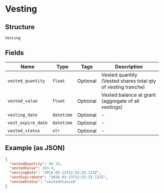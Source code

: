 
# Vesting

## Structure

`Vesting`

## Fields

| Name | Type | Tags | Description |
|  --- | --- | --- | --- |
| `vested_quantity` | `float` | Optional | Vested quantity (Vested shares total qty of vesting tranche) |
| `vested_value` | `float` | Optional | Vested balance at grant (aggregate of all vestings) |
| `vesting_date` | `datetime` | Optional | - |
| `vest_expire_date` | `datetime` | Optional | - |
| `vested_status` | `str` | Optional | - |

## Example (as JSON)

```json
{
  "vestedQuantity": 86.14,
  "vestedValue": 183.4,
  "vestingDate": "2016-03-13T12:52:32.123Z",
  "vestExpireDate": "2016-03-13T12:52:32.123Z",
  "vestedStatus": "vestedStatus6"
}
```

